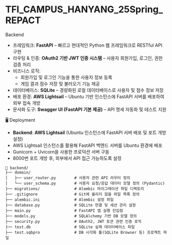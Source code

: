 # TFI_CAMPUS_HANYANG_25Spring_REPACT



Backend
- 프레임워크: **FastAPI** – 빠르고 현대적인 Python 웹 프레임워크로 RESTful API 구현
- 라우팅 & 인증: **OAuth2 기반 JWT 인증 시스템** – 사용자 회원가입, 로그인, 권한 검증 처리
- 비즈니스 로직:
  - 회원가입 및 로그인 기능을 통한 사용자 정보 등록
  - 게임 결과 점수 저장 및 불러오기 기능 제공
- 데이터베이스: **SQLite** – 경량화된 로컬 데이터베이스로 사용자 및 점수 정보 저장
- 배포 환경: **AWS Lightsail** – Ubuntu 기반 인스턴스에 FastAPI 서버를 배포하여 외부 접속 개방
- 문서화 도구: **Swagger UI (FastAPI 기본 제공)** – API 명세 자동화 및 테스트 지원


🖥️ Deployment

- **Backend**: **AWS Lightsail** (Ubuntu 인스턴스에 FastAPI 서버 배포 및 포트 개방 설정)  
- AWS Lightsail 인스턴스를 활용해 FastAPI 백엔드 서버를 Ubuntu 환경에 배포  
- Gunicorn + Uvicorn을 사용한 프로덕션 서버 구동  
- 8000번 포트 개방 후, 외부에서 API 접근 가능하도록 설정




```
📁 backend/
├── domain/
│   ├── user_router.py        # 사용자 관련 API 라우터 정의
│   └── user_schema.py        # 사용자 요청/응답 데이터 모델 정의 (Pydantic)
├── migrations/               # Alembic 마이그레이션 파일 디렉토리
├── .gitignore                # Git에 올리지 않을 파일 목록 정의
├── alembic.ini               # Alembic 설정 파일
├── database.py               # SQLite 연결 및 세션 관리 설정
├── main.py                   # FastAPI 앱 실행 진입점
├── models.py                 # SQLAlchemy 기반 DB 모델 정의
├── security.py               # OAuth2, JWT 토큰 관련 인증 로직
├── test.db                   # SQLite 실제 데이터베이스 파일
├── test.sqbpro               # DB 시각화 툴(SQLite Browser 등) 프로젝트 파일
```
